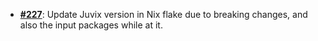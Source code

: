   -  [**#227**](https://github.com/anoma/nspec/pull/227): Update Juvix version in Nix flake due to breaking changes, and
  also the input packages while at it.
